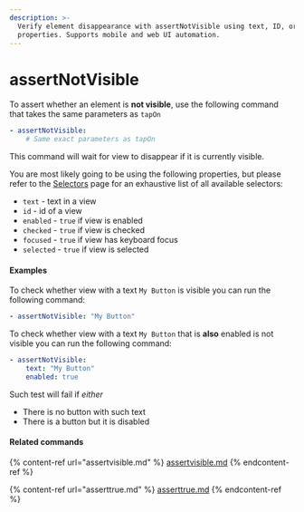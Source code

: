 ```yaml
---
description: >-
  Verify element disappearance with assertNotVisible using text, ID, or
  properties. Supports mobile and web UI automation.
---
```


# assertNotVisible

To assert whether an element is **not visible**, use the following command that takes the same parameters as `tapOn`

```yaml
- assertNotVisible:
    # Same exact parameters as tapOn
```

This command will wait for view to disappear if it is currently visible.

You are most likely going to be using the following properties, but please refer to the [Selectors](../selectors.md) page for an exhaustive list of all available selectors:

* `text` - text in a view
* `id` - id of a view
* `enabled` - `true` if view is enabled
* `checked` - `true` if view is checked
* `focused` - `true` if view has keyboard focus
* `selected` - `true` if view is selected

#### Examples

To check whether view with a text `My Button` is visible you can run the following command:

```yaml
- assertNotVisible: "My Button"
```

To check whether view with a text `My Button` that is **also** enabled is not visible you can run the following command:

```yaml
- assertNotVisible:
    text: "My Button"
    enabled: true
```

Such test will fail if _either_

* There is no button with such text
* There is a button but it is disabled

#### Related commands

{% content-ref url="assertvisible.md" %}
[assertvisible.md](assertvisible.md)
{% endcontent-ref %}

{% content-ref url="asserttrue.md" %}
[asserttrue.md](asserttrue.md)
{% endcontent-ref %}
